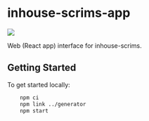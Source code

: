 # inhouse-scrims-app

<p>
  <a href="https://inhousescrims.com" alt="GitHub Pages">
    <img src="https://img.shields.io/badge/pages%20-deployed-%23222222?logo=github&style=flat-square" />
  </a>
</p>

Web (React app) interface for inhouse-scrims.

## Getting Started

To get started locally:

```bash
    npm ci
    npm link ../generator
    npm start
```
